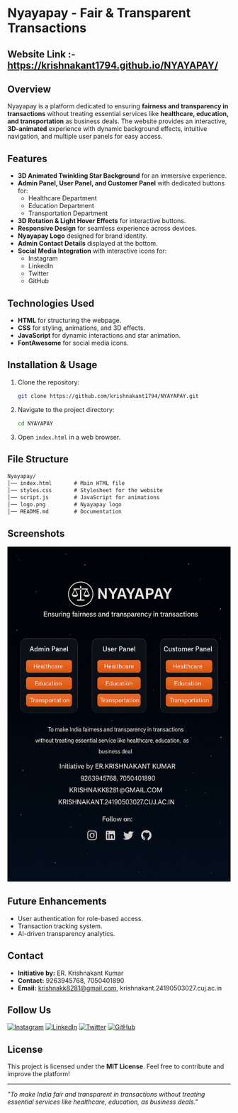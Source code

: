 # Nyayapay - Fair & Transparent Transactions  

## Website Link :- https://krishnakant1794.github.io/NYAYAPAY/

## Overview
Nyayapay is a platform dedicated to ensuring **fairness and transparency in transactions** without treating essential services like **healthcare, education, and transportation** as business deals. The website provides an interactive, **3D-animated** experience with dynamic background effects, intuitive navigation, and multiple user panels for easy access.

## Features
- **3D Animated Twinkling Star Background** for an immersive experience.
- **Admin Panel, User Panel, and Customer Panel** with dedicated buttons for:
  - Healthcare Department
  - Education Department
  - Transportation Department
- **3D Rotation & Light Hover Effects** for interactive buttons.
- **Responsive Design** for seamless experience across devices.
- **Nyayapay Logo** designed for brand identity.
- **Admin Contact Details** displayed at the bottom.
- **Social Media Integration** with interactive icons for:
  - Instagram
  - LinkedIn
  - Twitter
  - GitHub

## Technologies Used
- **HTML** for structuring the webpage.
- **CSS** for styling, animations, and 3D effects.
- **JavaScript** for dynamic interactions and star animation.
- **FontAwesome** for social media icons.

## Installation & Usage
1. Clone the repository:
   ```sh
   git clone https://github.com/krishnakant1794/NYAYAPAY.git
   ```
2. Navigate to the project directory:
   ```sh
   cd NYAYAPAY
   ```
3. Open `index.html` in a web browser.

## File Structure
```
Nyayapay/
│── index.html       # Main HTML file
│── styles.css       # Stylesheet for the website
│── script.js        # JavaScript for animations
│── logo.png         # Nyayapay logo
│── README.md        # Documentation
```

## Screenshots
![Nyayapay Homepage](screenshot.png)

## Future Enhancements
- User authentication for role-based access.
- Transaction tracking system.
- AI-driven transparency analytics.

## Contact
- **Initiative by:** ER. Krishnakant Kumar
- **Contact:** 9263945768, 7050401890
- **Email:** krishnakk8281@gmail.com, krishnakant.24190503027.cuj.ac.in

## Follow Us
[![Instagram](https://img.shields.io/badge/Instagram-%23E4405F.svg?style=for-the-badge&logo=instagram&logoColor=white)](https://instagram.com/yourprofile)
[![LinkedIn](https://img.shields.io/badge/LinkedIn-%230077B5.svg?style=for-the-badge&logo=linkedin&logoColor=white)](https://linkedin.com/in/yourprofile)
[![Twitter](https://img.shields.io/badge/Twitter-%231DA1F2.svg?style=for-the-badge&logo=twitter&logoColor=white)](https://twitter.com/yourprofile)
[![GitHub](https://img.shields.io/badge/GitHub-%23121011.svg?style=for-the-badge&logo=github&logoColor=white)](https://github.com/yourprofile)

## License
This project is licensed under the **MIT License**. Feel free to contribute and improve the platform!

---

*"To make India fair and transparent in transactions without treating essential services like healthcare, education, as business deals."*
